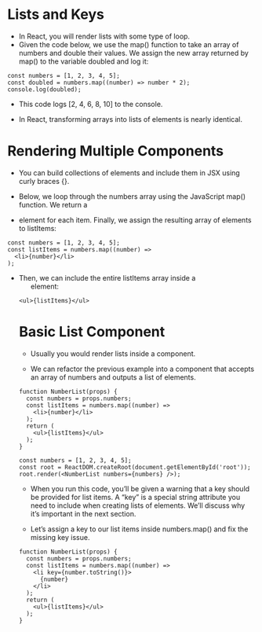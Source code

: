 # Lists and Keys

- In React, you will render lists with some type of loop.
- Given the code below, we use the map() function to take an array of numbers and double their values. We assign the new array returned by map() to the variable doubled and log it:

```
const numbers = [1, 2, 3, 4, 5];
const doubled = numbers.map((number) => number * 2);
console.log(doubled);
```

- This code logs [2, 4, 6, 8, 10] to the console.

- In React, transforming arrays into lists of elements is nearly identical.

# Rendering Multiple Components

- You can build collections of elements and include them in JSX using curly braces {}.

- Below, we loop through the numbers array using the JavaScript map() function. We return a <li> element for each item. Finally, we assign the resulting array of elements to listItems:

```
const numbers = [1, 2, 3, 4, 5];
const listItems = numbers.map((number) =>
  <li>{number}</li>
);
```

- Then, we can include the entire listItems array inside a <ul> element:

```
<ul>{listItems}</ul>
```

# Basic List Component

- Usually you would render lists inside a component.

- We can refactor the previous example into a component that accepts an array of numbers and outputs a list of elements.

```
function NumberList(props) {
  const numbers = props.numbers;
  const listItems = numbers.map((number) =>
    <li>{number}</li>
  );
  return (
    <ul>{listItems}</ul>
  );
}

const numbers = [1, 2, 3, 4, 5];
const root = ReactDOM.createRoot(document.getElementById('root'));
root.render(<NumberList numbers={numbers} />);
```

- When you run this code, you’ll be given a warning that a key should be provided for list items. A “key” is a special string attribute you need to include when creating lists of elements. We’ll discuss why it’s important in the next section.

- Let’s assign a key to our list items inside numbers.map() and fix the missing key issue.

```
function NumberList(props) {
  const numbers = props.numbers;
  const listItems = numbers.map((number) =>
    <li key={number.toString()}>
      {number}
    </li>
  );
  return (
    <ul>{listItems}</ul>
  );
}
```
